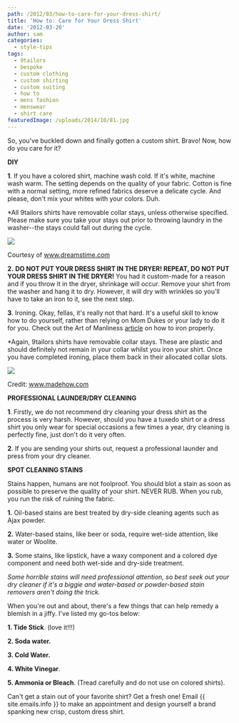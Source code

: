 ```yaml
---
path: /2012/03/how-to-care-for-your-dress-shirt/
title: 'How to: Care for Your Dress Shirt'
date: '2012-03-20'
author: sam
categories:
  - style-tips
tags:
  - 9tailors
  - bespoke
  - custom clothing
  - custom shirting
  - custom suiting
  - how to
  - mens fashion
  - menswear
  - shirt care
featuredImage: /uploads/2014/10/81.jpg
---
```

So, you've buckled down and finally gotten a custom shirt. Bravo! Now, how do you care for it?

**DIY**

**1**. If you have a colored shirt, machine wash cold. If it's white, machine wash warm. The setting depends on the quality of your fabric. Cotton is fine with a normal setting, more refined fabrics deserve a delicate cycle. And please, don't mix your whites with your colors. Duh.

 \*All 9tailors shirts have removable collar stays, unless otherwise specified. Please make sure you take your stays out prior to throwing laundry in the washer--the stays could fall out during the cycle.

[![](http://3.bp.blogspot.com/-XHtAE28yfmk/T2TBU79WyMI/AAAAAAAAAC4/OaxvaZv4iVg/s320/washing-machine-dial-thumb5254814.jpg)](http://3.bp.blogspot.com/-XHtAE28yfmk/T2TBU79WyMI/AAAAAAAAAC4/OaxvaZv4iVg/s1600/washing-machine-dial-thumb5254814.jpg)

Courtesy of www.dreamstime.com

**2.** **DO NOT PUT YOUR DRESS SHIRT IN THE DRYER! REPEAT, DO NOT PUT YOUR DRESS SHIRT IN THE DRYER!** You had it custom-made for a reason and if you throw it in the dryer, shrinkage will occur. Remove your shirt from the washer and hang it to dry. However, it will dry with wrinkles so you'll have to take an iron to it, see the next step.

**3**. Ironing. Okay, fellas, it's really not that hard. It's a useful skill to know how to do yourself, rather than relying on Mom Dukes or your lady to do it for you. Check out the Art of Manliness [article](http://artofmanliness.com/2011/04/06/how-to-iron-shirt/) on how to iron properly.

 \*Again, 9tailors shirts have removable collar stays. These are plastic and should definitely not remain in your collar whilst you iron your shirt. Once you have completed ironing, place them back in their allocated collar slots.

[![](http://1.bp.blogspot.com/-wEQtGdHVjKI/T2S_UF_kPOI/AAAAAAAAACw/oTdqEwEWK30/s320/hpm_0000_0006_0_img0033.jpg)](http://1.bp.blogspot.com/-wEQtGdHVjKI/T2S_UF_kPOI/AAAAAAAAACw/oTdqEwEWK30/s1600/hpm_0000_0006_0_img0033.jpg)

Credit: www.madehow.com

**PROFESSIONAL LAUNDER/DRY CLEANING**

**1**. Firstly, we do not recommend dry cleaning your dress shirt as the process is very harsh. However, should you have a tuxedo shirt or a dress shirt you only wear for special occasions a few times a year, dry cleaning is perfectly fine, just don't do it very often.

**2**. If you are sending your shirts out, request a professional launder and press from your dry cleaner.

**SPOT CLEANING STAINS**

Stains happen, humans are not foolproof. You should blot a stain as soon as possible to preserve the quality of your shirt. NEVER RUB. When you rub, you run the risk of ruining the fabric.

**1.** Oil-based stains are best treated by dry-side cleaning agents such as Ajax powder.

**2.** Water-based stains, like beer or soda, require wet-side attention, like water or Woolite.

**3.** Some stains, like lipstick, have a waxy component and a colored dye component and need both wet-side and dry-side treatment.

_Some horrible stains will need professional attention, so best seek out your dry cleaner if it's a biggie and water-based or powder-based stain removers aren't doing the trick._

When you're out and about, there's a few things that can help remedy a blemish in a jiffy. I've listed my go-tos below:

**1\. Tide Stick**. (love it!!!)

**2\. Soda water.**

**3\. Cold Water.**

**4\. White Vinegar**.

**5\. Ammonia or Bleach**. (Tread carefully and do not use on colored shirts).

Can't get a stain out of your favorite shirt? Get a fresh one! Email {{ site.emails.info }} to make an appointment and design yourself a brand spanking new crisp, custom dress shirt.